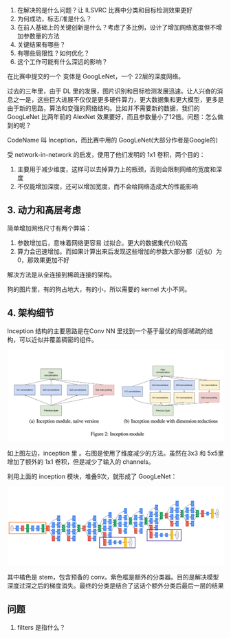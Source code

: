 1. 在解决的是什么问题？让 ILSVRC 比赛中分类和目标检测效果更好
2. 为何成功，标志/准是什么？
3. 在前人基础上的关键创新是什么？考虑了多比例，设计了增加网络宽度但不增加参数量的方法
4. 关键结果有哪些？
5. 有哪些局限性？如何优化？
6. 这个工作可能有什么深远的影响？

在比赛中提交的一个 变体是 GoogLeNet，一个 22层的深度网络。

过去的三年里，由于 DL 里的发展，图片识别和目标检测发展迅速。让人兴奋的消息之一是，这些巨大进展不仅仅是更多硬件算力，更大数据集和更大模型，更多是由于新的思路，算法和变强的网络结构。比如并不需要新的数据，我们的 GoogLeNet 比两年前的 AlexNet 效果要好，而且参数量小了12倍。问题：怎么做到的呢？

CodeName 叫 Inception，而比赛中用的 GoogLeNet(大部分作者是Google的)

受 network-in-network 的启发，使用了他们发明的 1x1 卷积，两个目的：

1. 主要用于减少维度，这样可以去掉算力上的瓶颈，否则会限制网络的宽度和深度
2. 不仅能增加深度，还可以增加宽度，而不会给网络造成大的性能影响

## 3. 动力和高层考虑
简单增加网络尺寸有两个弊端：

1. 参数增加后，意味着网络更容易 过拟合。更大的数据集代价较高
2. 算力会迅速增加。而如果计算出来后发现这些增加的参数大部分都（近似）为0，那效果更加不好

解决方法是从全连接到稀疏连接的架构。

狗的图片里，有的狗占地大，有的小，所以需要的 kernel 大小不同。

## 4. 架构细节
Inception 结构的主要思路是在Conv NN 里找到一个基于最优的局部稀疏的结构，可以近似并覆盖稠密的组件。

![](imgs/inception-modules.png 
)

如上图左边，inception 里 。右图是使用了维度减少的方法。虽然在3x3 和 5x5里增加了额外的 1x1 卷积，但是减少了输入的 channels。

利用上面的 inception 模块，堆叠9次，就形成了 GoogLeNet：

![](imgs/GoogLeNet.png 
)

其中橘色是 stem，包含预备的 conv。紫色框是额外的分类器。目的是解决模型深度过深之后的梯度消失。最终的分类是结合了这话个额外分类后最后一层的结果

## 问题
1. filters 是指什么？

